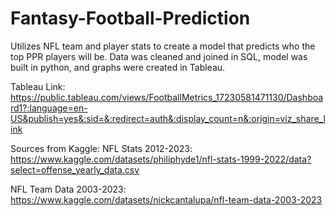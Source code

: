 # Fantasy-Football-Prediction
Utilizes NFL team and player stats to create a model that predicts who the top PPR players will be. Data was cleaned and joined in SQL, model was built in python, and graphs were created in Tableau.

Tableau Link: https://public.tableau.com/views/FootballMetrics_17230581471130/Dashboard1?:language=en-US&publish=yes&:sid=&:redirect=auth&:display_count=n&:origin=viz_share_link

Sources from Kaggle:
NFL Stats 2012-2023: https://www.kaggle.com/datasets/philiphyde1/nfl-stats-1999-2022/data?select=offense_yearly_data.csv

NFL Team Data 2003-2023: https://www.kaggle.com/datasets/nickcantalupa/nfl-team-data-2003-2023
